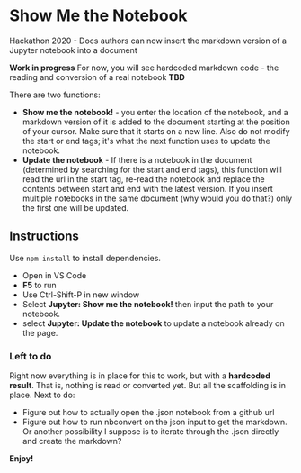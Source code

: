 # Show Me the Notebook
Hackathon 2020 - Docs authors can now insert the markdown version of a Jupyter notebook into a document

**Work in progress** For now, you will see hardcoded markdown code - the reading and conversion of a real notebook **TBD**

There are two functions:

* **Show me the notebook!** - you enter the location of the notebook, and a markdown version of it is added to the document starting at the position of your cursor.  Make sure that it starts on a new line.  Also do not modify the start or end tags; it's what the next function uses to update the notebook.  
* **Update the notebook** - If there is a notebook in the document (determined by searching for the start and end tags), this function will read the url in the start tag, re-read the notebook and replace the contents between start and end with the latest version.  If you insert multiple notebooks in the same document (why would you do that?) only the first one will be updated.

## Instructions

Use `npm install` to install dependencies.

* Open in VS Code
* **F5** to run
* Use Ctrl-Shift-P in new window
* Select **Jupyter: Show me the notebook!** then input the path to your notebook.
* select **Jupyter: Update the notebook** to update a notebook already on the page.


### Left to do

Right now everything is in place for this to work, but with a **hardcoded result**. That is, nothing is read or converted yet.  But all the scaffolding is in place.  Next to do:

* Figure out how to actually open the .json notebook from a github url
* Figure out how to run nbconvert on the json input to get the markdown.  Or another possibility I suppose is to iterate through the .json directly and create the markdown?  


**Enjoy!**
